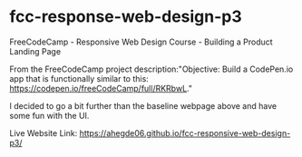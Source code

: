 # fcc-response-web-design-p3

FreeCodeCamp - Responsive Web Design Course - Building a Product Landing Page

From the FreeCodeCamp project description:"Objective: Build a CodePen.io app that is functionally similar to this: https://codepen.io/freeCodeCamp/full/RKRbwL."

I decided to go a bit further than the baseline webpage above and have some fun with the UI.

Live Website Link: https://ahegde06.github.io/fcc-responsive-web-design-p3/
